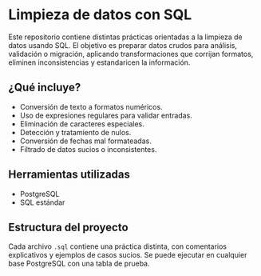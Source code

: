 # Limpieza de datos con SQL

Este repositorio contiene distintas prácticas orientadas a la limpieza de datos usando SQL. El objetivo es preparar datos crudos para análisis, validación o migración, aplicando transformaciones que corrijan formatos, eliminen inconsistencias y estandaricen la información.

## ¿Qué incluye?

- Conversión de texto a formatos numéricos.
- Uso de expresiones regulares para validar entradas.
- Eliminación de caracteres especiales.
- Detección y tratamiento de nulos.
- Conversión de fechas mal formateadas.
- Filtrado de datos sucios o inconsistentes.

## Herramientas utilizadas

- PostgreSQL
- SQL estándar

## Estructura del proyecto

Cada archivo `.sql` contiene una práctica distinta, con comentarios explicativos y ejemplos de casos sucios. Se puede ejecutar en cualquier base PostgreSQL con una tabla de prueba.
